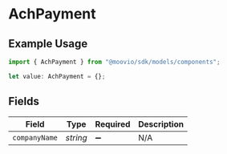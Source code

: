 # AchPayment

## Example Usage

```typescript
import { AchPayment } from "@moovio/sdk/models/components";

let value: AchPayment = {};
```

## Fields

| Field              | Type               | Required           | Description        |
| ------------------ | ------------------ | ------------------ | ------------------ |
| `companyName`      | *string*           | :heavy_minus_sign: | N/A                |